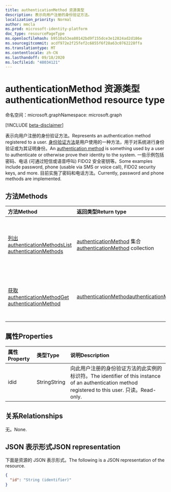 ```yaml
---
title: authenticationMethod 资源类型
description: 表示向用户注册的身份验证方法。
localization_priority: Normal
author: mmcla
ms.prod: microsoft-identity-platform
doc_type: resourcePageType
ms.openlocfilehash: b9510a53ea80142bd9f155dce3e12824ad2d186e
ms.sourcegitcommit: acdf972e2f25fef2c6855f6f28a63c0762228ffa
ms.translationtype: MT
ms.contentlocale: zh-CN
ms.lasthandoff: 09/18/2020
ms.locfileid: "48034121"
---
```

# <a name="authenticationmethod-resource-type"></a><span data-ttu-id="06b9f-103">authenticationMethod 资源类型</span><span class="sxs-lookup"><span data-stu-id="06b9f-103">authenticationMethod resource type</span></span>

<span data-ttu-id="06b9f-104">命名空间：microsoft.graph</span><span class="sxs-lookup"><span data-stu-id="06b9f-104">Namespace: microsoft.graph</span></span>

[!INCLUDE [beta-disclaimer](../../includes/beta-disclaimer.md)]

<span data-ttu-id="06b9f-105">表示向用户注册的身份验证方法。</span><span class="sxs-lookup"><span data-stu-id="06b9f-105">Represents an authentication method registered to a user.</span></span> <span data-ttu-id="06b9f-106">[身份验证方法](https://docs.microsoft.com/azure/active-directory/authentication/concept-authentication-methods)是用户使用的一种方法，用于对系统进行身份验证或为其证明身份。</span><span class="sxs-lookup"><span data-stu-id="06b9f-106">An [authentication method](https://docs.microsoft.com/azure/active-directory/authentication/concept-authentication-methods) is something used by a user to authenticate or otherwise prove their identity to the system.</span></span> <span data-ttu-id="06b9f-107">一些示例包括密码、电话 (可通过短信或语音呼叫) FIDO2 安全密钥等。</span><span class="sxs-lookup"><span data-stu-id="06b9f-107">Some examples include password, phone (usable via SMS or voice call), FIDO2 security keys, and more.</span></span> <span data-ttu-id="06b9f-108">目前实施了密码和电话方法。</span><span class="sxs-lookup"><span data-stu-id="06b9f-108">Currently, password and phone methods are implemented.</span></span>

## <a name="methods"></a><span data-ttu-id="06b9f-109">方法</span><span class="sxs-lookup"><span data-stu-id="06b9f-109">Methods</span></span>

| <span data-ttu-id="06b9f-110">方法</span><span class="sxs-lookup"><span data-stu-id="06b9f-110">Method</span></span>       | <span data-ttu-id="06b9f-111">返回类型</span><span class="sxs-lookup"><span data-stu-id="06b9f-111">Return type</span></span> | <span data-ttu-id="06b9f-112">说明</span><span class="sxs-lookup"><span data-stu-id="06b9f-112">Description</span></span> |
|:-------------|:------------|:------------|
| [<span data-ttu-id="06b9f-113">列出 authenticationMethods</span><span class="sxs-lookup"><span data-stu-id="06b9f-113">List authenticationMethods</span></span>](../api/authentication-list-methods.md) | <span data-ttu-id="06b9f-114">[authenticationMethod](authenticationmethod.md) 集合</span><span class="sxs-lookup"><span data-stu-id="06b9f-114">[authenticationMethod](authenticationmethod.md) collection</span></span> | <span data-ttu-id="06b9f-115">读取用户的所有 **authenticationMethod** 对象的属性和关系。</span><span class="sxs-lookup"><span data-stu-id="06b9f-115">Read the properties and relationships of all of a user's **authenticationMethod** objects.</span></span> |
| [<span data-ttu-id="06b9f-116">获取 authenticationMethod</span><span class="sxs-lookup"><span data-stu-id="06b9f-116">Get authenticationMethod</span></span>](../api/authenticationmethod-get.md) | [<span data-ttu-id="06b9f-117">authenticationMethod</span><span class="sxs-lookup"><span data-stu-id="06b9f-117">authenticationMethod</span></span>](authenticationmethod.md) | <span data-ttu-id="06b9f-118">读取 **authenticationMethod** 对象的属性和关系。</span><span class="sxs-lookup"><span data-stu-id="06b9f-118">Read the properties and relationships of an **authenticationMethod** object.</span></span> |

## <a name="properties"></a><span data-ttu-id="06b9f-119">属性</span><span class="sxs-lookup"><span data-stu-id="06b9f-119">Properties</span></span>

| <span data-ttu-id="06b9f-120">属性</span><span class="sxs-lookup"><span data-stu-id="06b9f-120">Property</span></span>     | <span data-ttu-id="06b9f-121">类型</span><span class="sxs-lookup"><span data-stu-id="06b9f-121">Type</span></span>        | <span data-ttu-id="06b9f-122">说明</span><span class="sxs-lookup"><span data-stu-id="06b9f-122">Description</span></span> |
|:-------------|:------------|:------------|
|<span data-ttu-id="06b9f-123">id</span><span class="sxs-lookup"><span data-stu-id="06b9f-123">id</span></span>|<span data-ttu-id="06b9f-124">String</span><span class="sxs-lookup"><span data-stu-id="06b9f-124">String</span></span>| <span data-ttu-id="06b9f-125">向此用户注册的身份验证方法的此实例的标识符。</span><span class="sxs-lookup"><span data-stu-id="06b9f-125">The identifier of this instance of an authentication method registered to this user.</span></span> <span data-ttu-id="06b9f-126">只读。</span><span class="sxs-lookup"><span data-stu-id="06b9f-126">Read-only.</span></span> |

## <a name="relationships"></a><span data-ttu-id="06b9f-127">关系</span><span class="sxs-lookup"><span data-stu-id="06b9f-127">Relationships</span></span>

<span data-ttu-id="06b9f-128">无。</span><span class="sxs-lookup"><span data-stu-id="06b9f-128">None.</span></span>

## <a name="json-representation"></a><span data-ttu-id="06b9f-129">JSON 表示形式</span><span class="sxs-lookup"><span data-stu-id="06b9f-129">JSON representation</span></span>

<span data-ttu-id="06b9f-130">下面是资源的 JSON 表示形式。</span><span class="sxs-lookup"><span data-stu-id="06b9f-130">The following is a JSON representation of the resource.</span></span>

<!-- {
  "blockType": "resource",
  "optionalProperties": [

  ],
  "@odata.type": "microsoft.graph.authenticationMethod",
  "baseType": "",
  "keyProperty": "id"
}-->

```json
{
  "id": "String (identifier)"
}
```

<!-- uuid: 16cd6b66-4b1a-43a1-adaf-3a886856ed98
2019-02-04 14:57:30 UTC -->
<!-- {
  "type": "#page.annotation",
  "description": "authenticationMethod resource",
  "keywords": "",
  "section": "documentation",
  "tocPath": ""
}-->


